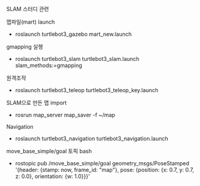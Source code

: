 SLAM 스터디 관련

맵파일(mart) launch
- roslaunch turtlebot3_gazebo mart_new.launch

gmapping 실행
- roslaunch turtlebot3_slam turtlebot3_slam.launch slam_methods:=gmapping

원격조작
- roslaunch turtlebot3_teleop turtlebot3_teleop_key.launch

SLAM으로 만든 맵 import
- rosrun map_server map_saver -f ~/map

Navigation
- roslaunch turtlebot3_navigation turtlebot3_navigation.launch

move_base_simple/goal 토픽 bash
- rostopic pub /move_base_simple/goal geometry_msgs/PoseStamped '{header: {stamp: now, frame_id: "map"}, pose: {position: {x: 0.7, y: 0.7, z: 0.0}, orientation: {w: 1.0}}}'